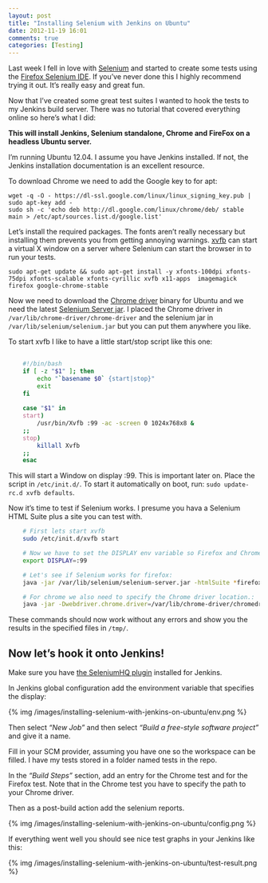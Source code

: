 ```yaml
---
layout: post
title: "Installing Selenium with Jenkins on Ubuntu"
date: 2012-11-19 16:01
comments: true
categories: [Testing]
---
```

Last week I fell in love with [Selenium](http://seleniumhq.org/) and started to create some tests using the [Firefox Selenium IDE](http://seleniumhq.org/projects/ide/). If you’ve never done this I highly recommend trying it out. It’s really easy and great fun.

Now that I’ve created some great test suites I wanted to hook the tests to my Jenkins build server. There was no tutorial that covered everything online so here’s what I did:

**This will install Jenkins, Selenium standalone, Chrome and FireFox on a headless Ubuntu server.**

<!--more-->

I’m running Ubuntu 12.04. I assume you have Jenkins installed. If not, the Jenkins installation documentation is an excellent resource.

To download Chrome we need to add the Google key to for apt:


	wget -q -O - https://dl-ssl.google.com/linux/linux_signing_key.pub | sudo apt-key add -
	sudo sh -c 'echo deb http://dl.google.com/linux/chrome/deb/ stable main > /etc/apt/sources.list.d/google.list'


Let’s install the required packages. The fonts aren’t really necessary but installing them prevents you from getting annoying warnings. [xvfb](http://en.wikipedia.org/wiki/Xvfb) can start a virtual X window on a server where Selenium can start the browser in to run your tests.

	sudo apt-get update && sudo apt-get install -y xfonts-100dpi xfonts-75dpi xfonts-scalable xfonts-cyrillic xvfb x11-apps  imagemagick firefox google-chrome-stable

Now we need to download the [Chrome driver](https://www.google.com/search?q=selenium+chrome+driver) binary for Ubuntu and we need the latest [Selenium Server jar](http://seleniumhq.org/download/). I placed the Chrome driver in `/var/lib/chrome-driver/chrome-driver` and the selenium jar in `/var/lib/selenium/selenium.jar` but you can put them anywhere you like.

To start xvfb I like to have a little start/stop script like this one:

```bash
	
	#!/bin/bash
	if [ -z "$1" ]; then
		echo "`basename $0` {start|stop}"
		exit
	fi
	
	case "$1" in
	start)
		/usr/bin/Xvfb :99 -ac -screen 0 1024x768x8 &
	;;
	stop)
		killall Xvfb
	;;
	esac
```

This will start a Window on display :99. This is important later on. Place the script in `/etc/init.d/`. To start it automatically on boot, run:  `sudo update-rc.d xvfb defaults`.

Now it’s time to test if Selenium works. I presume you hava a Selenium HTML Suite plus a site you can test with.

```bash
	# First lets start xvfb
	sudo /etc/init.d/xvfb start

	# Now we have to set the DISPLAY env variable so Firefox and Chrome know where to open the browser.
	export DISPLAY=:99

	# Let's see if Selenium works for firefox:
	java -jar /var/lib/selenium/selenium-server.jar -htmlSuite *firefox http://yoursite.com "/path/to/your/tests/Suite.html" "/tmp/firefox-results.html"

	# For chrome we also need to specify the Chrome driver location.:
	java -jar -Dwebdriver.chrome.driver=/var/lib/chrome-driver/chromedriver /var/lib/selenium/selenium-server.jar -htmlSuite *googlechrome http://yoursite.com "/path/to/your/tests/Suite.html" "/tmp/chrome-results.html"
```

These commands should now work without any errors and show you the results in the specified files in `/tmp/`.

## Now let’s hook it onto Jenkins!

Make sure you have [the SeleniumHQ plugin](http://wiki.hudson-ci.org/display/HUDSON/Seleniumhq+Plugin) installed for Jenkins.

In Jenkins global configuration add the environment variable that specifies the display:

{% img /images/installing-selenium-with-jenkins-on-ubuntu/env.png %}

Then select *“New Job”* and then select *“Build a free-style software project”* and give it a name.

Fill in your SCM provider, assuming you have one so the workspace can be filled. I have my tests stored in a folder named tests in the repo.

In the *“Build Steps”* section, add an entry for the Chrome test and for the Firefox test. Note that in the Chrome test you have to specify the path to your Chrome driver.

Then as a post-build action add the selenium reports.

{% img /images/installing-selenium-with-jenkins-on-ubuntu/config.png %}

If everything went well you should see nice test graphs in your Jenkins like this:

{% img /images/installing-selenium-with-jenkins-on-ubuntu/test-result.png %}
